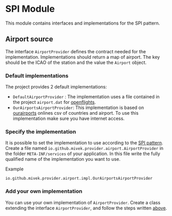 # SPI Module

This module contains interfaces and implementations for the SPI pattern.

## Airport source
The interface `AirportProvider` defines the contract needed for the implementation. 
Implementations should return a map of airport. The key should be the ICAO of the station and the value the `Airport` object.

### Default implementations
The project provides 2 default implementations:

  - `DefaultAirportProvider` : The implementation uses a file contained in the project `airport.dat` for [openflights](https://openflights.org/).
  - `OurAirportsAirportProvider`: This implementation is based on [ourairports](https://ourairports.com) onlines csv of countries and airport. To use this implementation make sure you have internet access.

### Specify the implementation

It is possible to set the implementation to use according to the [SPI pattern](https://docs.oracle.com/javase/tutorial/sound/SPI-intro.html).
Create a file named `io.github.mivek.provider.airport.AirportProvider` in the folder `META-INF/services` of your application.
In this file write the fully qualified name of the implementation you want to use.

Example

```(java)
io.github.mivek.provider.airport.impl.OurAirportsAirportProvider
```

### Add your own implementation

You can use your own implementation of `AirportProvider`.
Create a class extending the interface `AirportProvider`, and follow the steps written [above](#specify-the-implementation).

